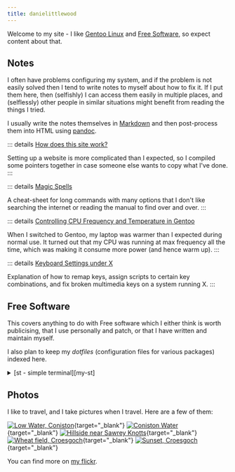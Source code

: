```yaml
---
title: danielittlewood
---
```


Welcome to my site - I like [Gentoo Linux][gentoo] and [Free
Software][fsf], so expect content about that.

## Notes

I often have problems configuring my system, and if the problem is not
easily solved then I tend to write notes to myself about how to fix it.
If I put them here, then (selfishly) I can access them easily in
multiple places, and (selflessly) other people in similar situations
might benefit from reading the things I tried.

I usually write the notes themselves in [Markdown] and then
post-process them into HTML using [pandoc].


::: details
[How does this site work?] 

Setting up a website is more complicated than I expected, so I compiled
some pointers together in case someone else wants to copy what
I've done.
:::

::: details
[Magic Spells] 

A cheat-sheet for long commands with many options that I don't
like searching the internet or reading the manual to find over
and over.
:::


::: details
[Controlling CPU Frequency and Temperature in Gentoo] 

When I switched to Gentoo, my laptop was warmer than I expected
during normal use. It turned out that my CPU was running at max
frequency all the time, which was making it consume more power
(and hence warm up).
:::


::: details
[Keyboard Settings under X] 

Explanation of how to remap keys, assign scripts to certain key
combinations, and fix broken multimedia keys on a system running
X.
:::



## Free Software

This covers anything to do with Free software which I either think
is worth publicising, that I use personally and patch, or that I have
written and maintain myself. 

I also plan to keep my *dotfiles* (configuration files for various packages)
indexed here.


<details>
<summary> [st - simple terminal][my-st] </summary>
st is a simple terminal emulator for X which [sucks less][st] It is
configured by patching the source code, which is written in C. To see
the changes I've made, plus an explanation of how they work, take a
look at [my fork][my-st] on Github.
</details>

## Photos

I like to travel, and I take pictures when I travel. Here are a few of them:

[![Low Water, Coniston]](https://flic.kr/p/2mPdDz8){target="_blank"}
[![Coniston Water]](https://flic.kr/p/2mPeRAg){target="_blank"}
[![Hillside near Sawrey Knotts]](https://flic.kr/p/2mPajkQ){target="_blank"}
[![Wheat field, Croesgoch]](https://flic.kr/p/2mPbBKQ){target="_blank"}
[![Sunset, Croesgoch]](https://flic.kr/p/2mPeQTe){target="_blank"}

You can find more on [my flickr][flickr].

[low water, coniston]: https://live.staticflickr.com/65535/51730170949_b78b2e9687_c_d.jpg
[coniston water]: https://live.staticflickr.com/65535/51730406495_117f5e5134_c_d.jpg
[hillside near sawrey knotts]: https://live.staticflickr.com/65535/51729520926_4032b35279_c_d.jpg
[wheat field, croesgoch]: https://live.staticflickr.com/65535/51729774618_20bee0f97e_c_d.jpg
[sunset, croesgoch]: https://live.staticflickr.com/65535/51730404115_f719f7d075_c_d.jpg

[gentoo]: https://www.gentoo.org
[fsf]: https://www.fsf.org/
[markdown]: https://en.wikipedia.org/wiki/Markdown
[pandoc]: https://pandoc.org/
[st]: https://st.suckless.org/
[my-st]: https://github.com/danielittlewood0/st
[How does this site work?]: notes/website-documentation.html
[Magic Spells]: notes/magic-spells.html
[Controlling CPU Frequency and Temperature in Gentoo]: notes/cpu-and-temperature.html
[Keyboard Settings under X]: notes/keyboard.html
[flickr]: https://www.flickr.com/photos/194548325@N07/?fbclid=IwAR3Fr3G5z98du4JbVvcEEAkW5z7N-ISFaMqF74FCpfRHeoCj2zjxT-Z2qEI
